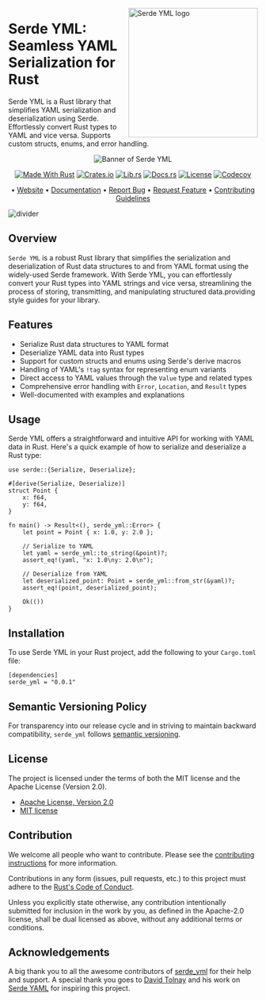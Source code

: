 <!-- markdownlint-disable MD033 MD041 -->

<img src="https://kura.pro/serde_yml/images/logos/serde_yml.webp"
alt="Serde YML logo" width="261" align="right" />

<!-- markdownlint-enable MD033 MD041 -->
# Serde YML: Seamless YAML Serialization for Rust

Serde YML is a Rust library that simplifies YAML serialization and deserialization using Serde. Effortlessly convert Rust types to YAML and vice versa. Supports custom structs, enums, and error handling.

<!-- markdownlint-disable MD033 MD041 -->
<center>
<!-- markdownlint-enable MD033 MD041 -->

![Banner of Serde YML][banner]

[![Made With Rust][made-with-rust-badge]][13] [![Crates.io][crates-badge]][08] [![Lib.rs][libs-badge]][10] [![Docs.rs][docs-badge]][09] [![License][license-badge]][03] [![Codecov][codecov-badge]][14]

• [Website][01] • [Documentation][09] • [Report Bug][04] • [Request Feature][04] • [Contributing Guidelines][05]

<!-- markdownlint-disable MD033 MD041 -->
</center>
<!-- markdownlint-enable MD033 MD041 -->

<!-- markdownlint-enable MD033 -->

![divider][divider]

## Overview

`Serde YML` is a robust Rust library that simplifies the serialization and deserialization of Rust data structures to and from YAML format using the widely-used Serde framework. With Serde YML, you can effortlessly convert your Rust types into YAML strings and vice versa, streamlining the process of storing, transmitting, and manipulating structured data.providing style guides for your library.

## Features

- Serialize Rust data structures to YAML format
- Deserialize YAML data into Rust types
- Support for custom structs and enums using Serde's derive macros
- Handling of YAML's `!tag` syntax for representing enum variants
- Direct access to YAML values through the `Value` type and related types
- Comprehensive error handling with `Error`, `Location`, and `Result` types
- Well-documented with examples and explanations

## Usage

Serde YML offers a straightforward and intuitive API for working with YAML data in Rust. Here's a quick example of how to serialize and deserialize a Rust type:

```shell
use serde::{Serialize, Deserialize};

#[derive(Serialize, Deserialize)]
struct Point {
    x: f64,
    y: f64,
}

fn main() -> Result<(), serde_yml::Error> {
    let point = Point { x: 1.0, y: 2.0 };

    // Serialize to YAML
    let yaml = serde_yml::to_string(&point)?;
    assert_eq!(yaml, "x: 1.0\ny: 2.0\n");

    // Deserialize from YAML
    let deserialized_point: Point = serde_yml::from_str(&yaml)?;
    assert_eq!(point, deserialized_point);

    Ok(())
}
```

## Installation

To use Serde YML in your Rust project, add the following to your `Cargo.toml` file:

```shell
[dependencies]
serde_yml = "0.0.1"
```

## Semantic Versioning Policy

For transparency into our release cycle and in striving to maintain
backward compatibility, `serde_yml` follows [semantic versioning][07].

## License

The project is licensed under the terms of both the MIT license and the
Apache License (Version 2.0).

- [Apache License, Version 2.0][02]
- [MIT license][03]

## Contribution

We welcome all people who want to contribute. Please see the
[contributing instructions][05] for more information.

Contributions in any form (issues, pull requests, etc.) to this project
must adhere to the [Rust's Code of Conduct][12].

Unless you explicitly state otherwise, any contribution intentionally
submitted for inclusion in the work by you, as defined in the
Apache-2.0 license, shall be dual licensed as above, without any
additional terms or conditions.

## Acknowledgements

A big thank you to all the awesome contributors of [serde_yml][06] for their help
and support. A special thank you goes to [David Tolnay][16] and his work on
[Serde YAML][17] for inspiring this project.

[01]: https://serdeyml.com "Serde YML"
[02]: https://opensource.org/license/apache-2-0/ "Apache License, Version 2.0"
[03]: http://opensource.org/licenses/MIT "MIT license"
[04]: https://github.com/sebastienrousseau/serde_yml/issues "Issues"
[05]: https://github.com/sebastienrousseau/serde_yml/blob/main/CONTRIBUTING.md "Contributing"
[06]: https://github.com/sebastienrousseau/serde_yml/graphs/contributors "Contributors"
[07]: http://semver.org/ "Semantic Versioning"
[08]: https://crates.io/crates/serde_yml "Serde YML on crates.io"
[09]: https://docs.rs/serde_yml "Serde YML on docs.rs"
[10]: https://lib.rs/crates/serde_yml "Serde YML on lib.rs"
[11]: https://github.com/sebastienrousseau/serde_yml/actions "GitHub Actions"
[12]: https://www.rust-lang.org/policies/code-of-conduct "Rust's Code of Conduct"
[13]: https://www.rust-lang.org "The Rust Programming Language"
[14]: https://codecov.io/gh/sebastienrousseau/serde_yml "Codecov"
[15]: https://www.reddit.com/r/rust/ "Rust Reddit"
[16]: https://github.com/dtolnay "David Tolnay"
[17]: https://github.com/dtolnay/serde-yaml "Serde YAML"


[banner]: https://kura.pro/serde_yml/images/titles/title-serde_yml.svg "Serde YML Banner"
[codecov-badge]: https://img.shields.io/codecov/c/github/sebastienrousseau/serde_yml?style=for-the-badge&token=Q9KJ6XXL67 "Codecov Badge"
[crates-badge]: https://img.shields.io/crates/v/serde_yml.svg?style=for-the-badge "Crates.io Badge"
[divider]: https://kura.pro/common/images/elements/divider.svg "divider"
[docs-badge]: https://img.shields.io/docsrs/serde_yml.svg?style=for-the-badge "Docs.rs Badge"
[libs-badge]: https://img.shields.io/badge/lib.rs-v0.0.1-orange.svg?style=for-the-badge "Lib.rs Badge"
[license-badge]: https://img.shields.io/crates/l/serde_yml.svg?style=for-the-badge "License Badge"
[made-with-rust-badge]: https://img.shields.io/badge/rust-f04041?style=for-the-badge&labelColor=c0282d&logo=rust "Made With Rust Badge"
